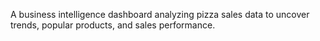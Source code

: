 A business intelligence dashboard analyzing pizza sales data to uncover trends, popular products, and sales performance.
